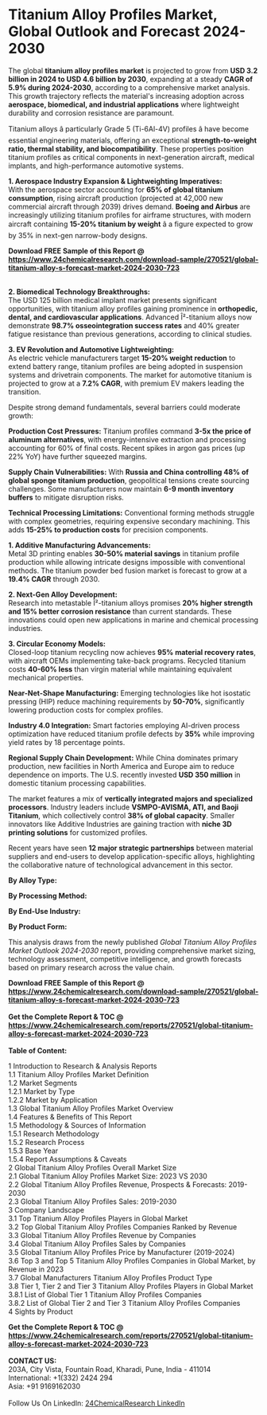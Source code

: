 <h1>Titanium Alloy Profiles Market, Global Outlook and Forecast 2024-2030</h1><p>The global <strong>titanium alloy profiles market</strong> is projected to grow from <strong>USD 3.2 billion in 2024 to USD 4.6 billion by 2030</strong>, expanding at a steady <strong>CAGR of 5.9% during 2024-2030</strong>, according to a comprehensive market analysis. This growth trajectory reflects the material's increasing adoption across <strong>aerospace, biomedical, and industrial applications</strong> where lightweight durability and corrosion resistance are paramount.</p><p>Titanium alloys â particularly Grade 5 (Ti-6Al-4V) profiles â have become essential engineering materials, offering an exceptional <strong>strength-to-weight ratio, thermal stability, and biocompatibility</strong>. These properties position titanium profiles as critical components in next-generation aircraft, medical implants, and high-performance automotive systems.</p><p><strong>1. Aerospace Industry Expansion &amp; Lightweighting Imperatives:</strong><br>
With the aerospace sector accounting for <strong>65% of global titanium consumption</strong>, rising aircraft production (projected at 42,000 new commercial aircraft through 2039) drives demand. <strong>Boeing and Airbus</strong> are increasingly utilizing titanium profiles for airframe structures, with modern aircraft containing <strong>15-20% titanium by weight</strong> â a figure expected to grow by 35% in next-gen narrow-body designs.</p><div><b>Download FREE Sample of this Report @ 
            <a href="https://www.24chemicalresearch.com/download-sample/270521/global-titanium-alloy-s-forecast-market-2024-2030-723">
            https://www.24chemicalresearch.com/download-sample/270521/global-titanium-alloy-s-forecast-market-2024-2030-723</a></b></div><br><p><strong>2. Biomedical Technology Breakthroughs:</strong><br>
The USD 125 billion medical implant market presents significant opportunities, with titanium alloy profiles gaining prominence in <strong>orthopedic, dental, and cardiovascular applications</strong>. Advanced Î²-titanium alloys now demonstrate <strong>98.7% osseointegration success rates</strong> and 40% greater fatigue resistance than previous generations, according to clinical studies.</p><p><strong>3. EV Revolution and Automotive Lightweighting:</strong><br>
As electric vehicle manufacturers target <strong>15-20% weight reduction</strong> to extend battery range, titanium profiles are being adopted in suspension systems and drivetrain components. The market for automotive titanium is projected to grow at a <strong>7.2% CAGR</strong>, with premium EV makers leading the transition.</p><p>Despite strong demand fundamentals, several barriers could moderate growth:</p><p><strong>Production Cost Pressures:</strong> Titanium profiles command <strong>3-5x the price of aluminum alternatives</strong>, with energy-intensive extraction and processing accounting for 60% of final costs. Recent spikes in argon gas prices (up 22% YoY) have further squeezed margins.</p><p><strong>Supply Chain Vulnerabilities:</strong> With <strong>Russia and China controlling 48% of global sponge titanium production</strong>, geopolitical tensions create sourcing challenges. Some manufacturers now maintain <strong>6-9 month inventory buffers</strong> to mitigate disruption risks.</p><p><strong>Technical Processing Limitations:</strong> Conventional forming methods struggle with complex geometries, requiring expensive secondary machining. This adds <strong>15-25% to production costs</strong> for precision components.</p><p><strong>1. Additive Manufacturing Advancements:</strong><br>
Metal 3D printing enables <strong>30-50% material savings</strong> in titanium profile production while allowing intricate designs impossible with conventional methods. The titanium powder bed fusion market is forecast to grow at a <strong>19.4% CAGR</strong> through 2030.</p><p><strong>2. Next-Gen Alloy Development:</strong><br>
Research into metastable Î²-titanium alloys promises <strong>20% higher strength and 15% better corrosion resistance</strong> than current standards. These innovations could open new applications in marine and chemical processing industries.</p><p><strong>3. Circular Economy Models:</strong><br>
Closed-loop titanium recycling now achieves <strong>95% material recovery rates</strong>, with aircraft OEMs implementing take-back programs. Recycled titanium costs <strong>40-60% less</strong> than virgin material while maintaining equivalent mechanical properties.</p><p><strong>Near-Net-Shape Manufacturing:</strong> Emerging technologies like hot isostatic pressing (HIP) reduce machining requirements by <strong>50-70%</strong>, significantly lowering production costs for complex profiles.</p><p><strong>Industry 4.0 Integration:</strong> Smart factories employing AI-driven process optimization have reduced titanium profile defects by <strong>35%</strong> while improving yield rates by 18 percentage points.</p><p><strong>Regional Supply Chain Development:</strong> While China dominates primary production, new facilities in North America and Europe aim to reduce dependence on imports. The U.S. recently invested <strong>USD 350 million</strong> in domestic titanium processing capabilities.</p><p>The market features a mix of <strong>vertically integrated majors and specialized processors</strong>. Industry leaders include <strong>VSMPO-AVISMA, ATI, and Baoji Titanium</strong>, which collectively control <strong>38% of global capacity</strong>. Smaller innovators like Additive Industries are gaining traction with <strong>niche 3D printing solutions</strong> for customized profiles.</p><p>Recent years have seen <strong>12 major strategic partnerships</strong> between material suppliers and end-users to develop application-specific alloys, highlighting the collaborative nature of technological advancement in this sector.</p><p><strong>By Alloy Type:</strong></p><p><strong>By Processing Method:</strong></p><p><strong>By End-Use Industry:</strong></p><p><strong>By Product Form:</strong></p><p>This analysis draws from the newly published <em>Global Titanium Alloy Profiles Market Outlook 2024-2030</em> report, providing comprehensive market sizing, technology assessment, competitive intelligence, and growth forecasts based on primary research across the value chain.</p><div><b>Download FREE Sample of this Report @ 
            <a href="https://www.24chemicalresearch.com/download-sample/270521/global-titanium-alloy-s-forecast-market-2024-2030-723">
            https://www.24chemicalresearch.com/download-sample/270521/global-titanium-alloy-s-forecast-market-2024-2030-723</a></b></div><br><div><b>Get the Complete Report & TOC @ 
            <a href="https://www.24chemicalresearch.com/reports/270521/global-titanium-alloy-s-forecast-market-2024-2030-723">
            https://www.24chemicalresearch.com/reports/270521/global-titanium-alloy-s-forecast-market-2024-2030-723</a></b></div><br>
            <b>Table of Content:</b><p>1 Introduction to Research & Analysis Reports<br />
    1.1 Titanium Alloy Profiles Market Definition<br />
    1.2 Market Segments<br />
        1.2.1 Market by Type<br />
        1.2.2 Market by Application<br />
    1.3 Global Titanium Alloy Profiles Market Overview<br />
    1.4 Features & Benefits of This Report<br />
    1.5 Methodology & Sources of Information<br />
        1.5.1 Research Methodology<br />
        1.5.2 Research Process<br />
        1.5.3 Base Year<br />
        1.5.4 Report Assumptions & Caveats<br />
2 Global Titanium Alloy Profiles Overall Market Size<br />
    2.1 Global Titanium Alloy Profiles Market Size: 2023 VS 2030<br />
    2.2 Global Titanium Alloy Profiles Revenue, Prospects & Forecasts: 2019-2030<br />
    2.3 Global Titanium Alloy Profiles Sales: 2019-2030<br />
3 Company Landscape<br />
    3.1 Top Titanium Alloy Profiles Players in Global Market<br />
    3.2 Top Global Titanium Alloy Profiles Companies Ranked by Revenue<br />
    3.3 Global Titanium Alloy Profiles Revenue by Companies<br />
    3.4 Global Titanium Alloy Profiles Sales by Companies<br />
    3.5 Global Titanium Alloy Profiles Price by Manufacturer (2019-2024)<br />
    3.6 Top 3 and Top 5 Titanium Alloy Profiles Companies in Global Market, by Revenue in 2023<br />
    3.7 Global Manufacturers Titanium Alloy Profiles Product Type<br />
    3.8 Tier 1, Tier 2 and Tier 3 Titanium Alloy Profiles Players in Global Market<br />
        3.8.1 List of Global Tier 1 Titanium Alloy Profiles Companies<br />
        3.8.2 List of Global Tier 2 and Tier 3 Titanium Alloy Profiles Companies<br />
4 Sights by Product</p><div><b>Get the Complete Report & TOC @ 
            <a href="https://www.24chemicalresearch.com/reports/270521/global-titanium-alloy-s-forecast-market-2024-2030-723">
            https://www.24chemicalresearch.com/reports/270521/global-titanium-alloy-s-forecast-market-2024-2030-723</a></b></div><br><b>CONTACT US:</b><br>
            203A, City Vista, Fountain Road, Kharadi, Pune, India - 411014<br>
            International: +1(332) 2424 294<br>
            Asia: +91 9169162030 <br><br>
            Follow Us On LinkedIn: <a href="https://www.linkedin.com/company/24chemicalresearch/">24ChemicalResearch LinkedIn</a>
